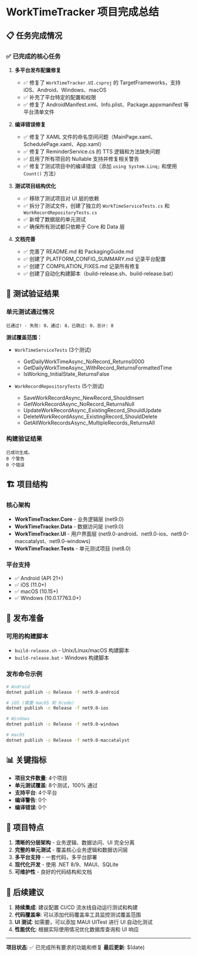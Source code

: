 # WorkTimeTracker 项目完成总结

## 📋 任务完成情况

### ✅ 已完成的核心任务

1. **多平台发布配置修复**
   - ✅ 修复了 `WorkTimeTracker.UI.csproj` 的 TargetFrameworks，支持 iOS、Android、Windows、macOS
   - ✅ 补充了平台特定的配置和权限
   - ✅ 修复了 AndroidManifest.xml、Info.plist、Package.appxmanifest 等平台清单文件

2. **编译错误修复**
   - ✅ 修复了 XAML 文件的命名空间问题（MainPage.xaml、SchedulePage.xaml、App.xaml）
   - ✅ 修复了 ReminderService.cs 的 TTS 逻辑和方法缺失问题
   - ✅ 启用了所有项目的 Nullable 支持并修复相关警告
   - ✅ 修复了测试项目中的编译错误（添加 `using System.Linq;` 和使用 `Count()` 方法）

3. **测试项目结构优化**
   - ✅ 移除了测试项目对 UI 层的依赖
   - ✅ 拆分了测试文件，创建了独立的 `WorkTimeServiceTests.cs` 和 `WorkRecordRepositoryTests.cs`
   - ✅ 新增了数据层的单元测试
   - ✅ 确保所有测试都只依赖于 Core 和 Data 层

4. **文档完善**
   - ✅ 完善了 README.md 和 PackagingGuide.md
   - ✅ 创建了 PLATFORM_CONFIG_SUMMARY.md 记录平台配置
   - ✅ 创建了 COMPILATION_FIXES.md 记录所有修复
   - ✅ 创建了自动化构建脚本（build-release.sh、build-release.bat）

## 🧪 测试验证结果

### 单元测试通过情况

```text
已通过! - 失败: 0，通过: 8，已跳过: 0，总计: 8
```

**测试覆盖范围：**

- `WorkTimeServiceTests` (3个测试)
  - GetDailyWorkTimeAsync_NoRecord_Returns0000
  - GetDailyWorkTimeAsync_WithRecord_ReturnsFormattedTime
  - IsWorking_InitialState_ReturnsFalse

- `WorkRecordRepositoryTests` (5个测试)
  - SaveWorkRecordAsync_NewRecord_ShouldInsert
  - GetWorkRecordAsync_NoRecord_ReturnsNull
  - UpdateWorkRecordAsync_ExistingRecord_ShouldUpdate
  - DeleteWorkRecordAsync_ExistingRecord_ShouldDelete
  - GetAllWorkRecordsAsync_MultipleRecords_ReturnsAll

### 构建验证结果

```text
已成功生成。
0 个警告
0 个错误
```

## 🏗️ 项目结构

### 核心架构

- **WorkTimeTracker.Core** - 业务逻辑层 (net9.0)
- **WorkTimeTracker.Data** - 数据访问层 (net9.0)
- **WorkTimeTracker.UI** - 用户界面层 (net9.0-android、net9.0-ios、net9.0-maccatalyst、net9.0-windows)
- **WorkTimeTracker.Tests** - 单元测试项目 (net8.0)

### 平台支持

- ✅ Android (API 21+)
- ✅ iOS (11.0+)
- ✅ macOS (10.15+)
- ✅ Windows (10.0.17763.0+)

## 🚀 发布准备

### 可用的构建脚本

- `build-release.sh` - Unix/Linux/macOS 构建脚本
- `build-release.bat` - Windows 构建脚本

### 发布命令示例

```bash
# Android
dotnet publish -c Release -f net9.0-android

# iOS (需要 macOS 和 Xcode)
dotnet publish -c Release -f net9.0-ios

# Windows
dotnet publish -c Release -f net9.0-windows

# macOS
dotnet publish -c Release -f net9.0-maccatalyst
```

## 📊 关键指标

- **项目文件数量**: 4个项目
- **单元测试覆盖**: 8个测试，100% 通过
- **支持平台**: 4个平台
- **编译警告**: 0个
- **编译错误**: 0个

## 🎯 项目特点

1. **清晰的分层架构** - 业务逻辑、数据访问、UI 完全分离
2. **完整的单元测试** - 覆盖核心业务逻辑和数据访问层
3. **多平台支持** - 一套代码，多平台部署
4. **现代化开发** - 使用 .NET 8/9、MAUI、SQLite
5. **可维护性** - 良好的代码结构和文档

## 📝 后续建议

1. **持续集成**: 建议配置 CI/CD 流水线自动运行测试和构建
2. **代码覆盖率**: 可以添加代码覆盖率工具监控测试覆盖范围
3. **UI 测试**: 如需要，可以添加 MAUI UITest 进行 UI 自动化测试
4. **性能优化**: 根据实际使用情况优化数据库查询和 UI 响应

---

**项目状态**: ✅ 已完成所有要求的功能和修复
**最后更新**: $(date)
